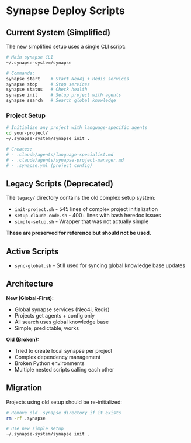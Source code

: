 # Synapse Deploy Scripts

## Current System (Simplified)

The new simplified setup uses a single CLI script:

```bash
# Main synapse CLI
~/.synapse-system/synapse

# Commands:
synapse start    # Start Neo4j + Redis services
synapse stop     # Stop services
synapse status   # Check health
synapse init     # Setup project with agents
synapse search   # Search global knowledge
```

### Project Setup
```bash
# Initialize any project with language-specific agents
cd your-project/
~/.synapse-system/synapse init .

# Creates:
# - .claude/agents/language-specialist.md
# - .claude/agents/synapse-project-manager.md
# - .synapse.yml (project config)
```

## Legacy Scripts (Deprecated)

The `legacy/` directory contains the old complex setup system:

- `init-project.sh` - 545 lines of complex project initialization
- `setup-claude-code.sh` - 400+ lines with bash heredoc issues
- `simple-setup.sh` - Wrapper that was not actually simple

**These are preserved for reference but should not be used.**

## Active Scripts

- `sync-global.sh` - Still used for syncing global knowledge base updates

## Architecture

**New (Global-First):**
- Global synapse services (Neo4j, Redis)
- Projects get agents + config only
- All search uses global knowledge base
- Simple, predictable, works

**Old (Broken):**
- Tried to create local synapse per project
- Complex dependency management
- Broken Python environments
- Multiple nested scripts calling each other

## Migration

Projects using old setup should be re-initialized:

```bash
# Remove old .synapse directory if it exists
rm -rf .synapse

# Use new simple setup
~/.synapse-system/synapse init .
```